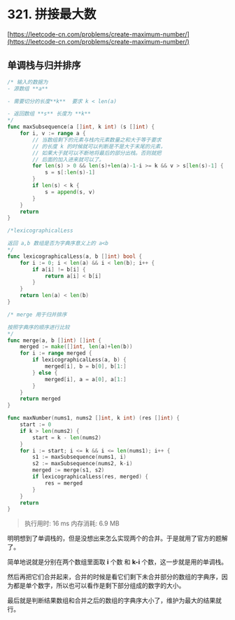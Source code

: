 # 321. 拼接最大数
[https://leetcode-cn.com/problems/create-maximum-number/](https://leetcode-cn.com/problems/create-maximum-number/) 
## 单调栈与归并排序
```go
/* 输入的数据为
- 源数组 **a**

- 需要切分的长度**k**  要求 k < len(a)

- 返回数组 **s** 长度为 **k**
*/
func maxSubsequence(a []int, k int) (s []int) {
	for i, v := range a {
		// 当数组剩下的元素与栈内元素数量之和大于等于要求
		// 的长度 k 的时候就可以判断是不是大于末尾的元素，
		// 如果大于就可以不断地将最后的部分出栈。否则就把
		// 后面的加入进来就可以了。
		for len(s) > 0 && len(s)+len(a)-1-i >= k && v > s[len(s)-1] {
			s = s[:len(s)-1]
		}
		if len(s) < k {
			s = append(s, v)
		}
	}
	return
}

/*lexicographicalLess

返回 a,b 数组是否为字典序意义上的 a<b
*/
func lexicographicalLess(a, b []int) bool {
	for i := 0; i < len(a) && i < len(b); i++ {
		if a[i] != b[i] {
			return a[i] < b[i]
		}
	}
	return len(a) < len(b)
}

/* merge 用于归并排序

按照字典序的顺序进行比较
*/
func merge(a, b []int) []int {
	merged := make([]int, len(a)+len(b))
	for i := range merged {
		if lexicographicalLess(a, b) {
			merged[i], b = b[0], b[1:]
		} else {
			merged[i], a = a[0], a[1:]
		}
	}
	return merged
}

func maxNumber(nums1, nums2 []int, k int) (res []int) {
	start := 0
	if k > len(nums2) {
		start = k - len(nums2)
	}
	for i := start; i <= k && i <= len(nums1); i++ {
		s1 := maxSubsequence(nums1, i)
		s2 := maxSubsequence(nums2, k-i)
		merged := merge(s1, s2)
		if lexicographicalLess(res, merged) {
			res = merged
		}
	}
	return
}
```
>执行用时: 16 ms
内存消耗: 6.9 MB

明明想到了单调栈的，但是没想出来怎么实现两个的合并。于是就用了官方的题解了。

简单地说就是分别在两个数组里面取 **i** 个数 和 **k-i** 个数，这一步就是用的单调栈。

然后再把它们合并起来，合并的时候是看它们剩下未合并部分的数组的字典序，因为都是单个数字，所以也可以看作是剩下部分组成的数字的大小。

最后就是判断结果数组和合并之后的数组的字典序大小了，维护为最大的结果就行。